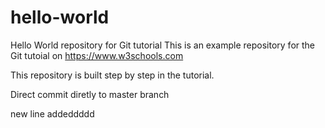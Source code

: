 # hello-world

Hello World repository for Git tutorial
This is an example repository for the Git tutoial on https://www.w3schools.com

This repository is built step by step in the tutorial.

Direct commit diretly to master branch

new line addeddddd
